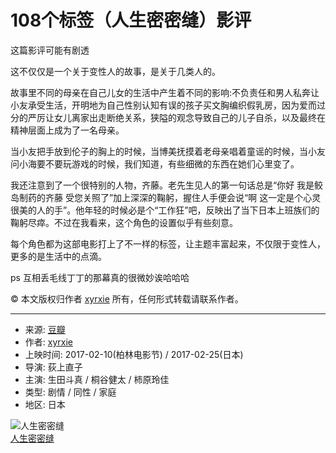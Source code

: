 # 108个标签（人生密密缝）影评

这篇影评可能有剧透

这不仅仅是一个关于变性人的故事，是关于几类人的。

故事里不同的母亲在自己儿女的生活中产生着不同的影响:不负责任和男人私奔让小友承受生活，开明地为自己性别认知有误的孩子买文胸编织假乳房，因为爱而过分的严厉让女儿离家出走断绝关系，狭隘的观念导致自己的儿子自杀，以及最终在精神层面上成为了一名母亲。

当小友把手放到伦子的胸上的时候，当博美抚摸着老母亲唱着童谣的时候，当小友问小海要不要玩游戏的时候，我们知道，有些细微的东西在她们心里变了。

我还注意到了一个很特别的人物，齐藤。老先生见人的第一句话总是“你好 我是鲛岛制药的齐藤 受您关照了”加上深深的鞠躬，握住人手便会说“啊 这一定是个心灵很美的人的手”。他年轻的时候必是个“工作狂”吧，反映出了当下日本上班族们的鞠躬尽瘁。不过在我看来，这个角色的设置似乎有些刻意。

每个角色都为这部电影打上了不一样的标签，让主题丰富起来，不仅限于变性人，更多的是生活中的点滴。

ps 互相丢毛线丁丁的那幕真的很微妙诶哈哈哈

© 本文版权归作者 [xyrxie](https://www.douban.com/people/71420864/) 所有，任何形式转载请联系作者。

---

- 来源: [豆瓣](https://www.douban.com)
- 作者: [xyrxie](https://www.douban.com/people/71420864/)
- 上映时间: 2017-02-10(柏林电影节) / 2017-02-25(日本)
- 导演: 荻上直子
- 主演: 生田斗真 / 桐谷健太 / 柿原玲佳
- 类型: 剧情 / 同性 / 家庭
- 地区: 日本

![人生密密缝](https://img1.doubanio.com/view/photo/s_ratio_poster/public/p2385400300.webp)  
[人生密密缝](https://movie.douban.com/subject/26754513/)